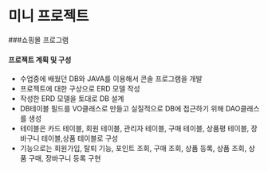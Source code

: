 # 미니 프로젝트
###쇼핑몰 프로그램

#### 프로젝트 계획 및 구성
  * 수업중에 배웠던 DB와 JAVA를 이용해서 콘솔 프로그램을 개발 
  * 프로젝트에 대한 구상으로 ERD 모델 작성
  * 작성한 ERD 모델을 토대로 DB 설계
  * DB테이블 필드를 VO클래스로 만들고 실질적으로 DB에 접근하기 위해 DAO클래스를 생성
  * 테이블은 카드 테이블, 회원 테이블, 관리자 테이블, 구매 테이블, 상품평 테이블, 장바구니 테이블,상품 테이블로 구성
  * 기능으로는 회원가입, 탈퇴 기능, 포인트 조회, 구매 조회, 상품 등록, 상품 조회, 상품 구매, 장바구니 등록 구현
   


